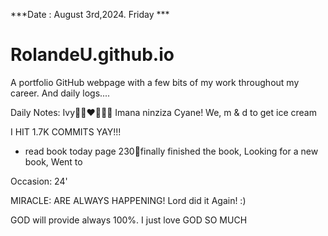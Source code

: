 ***Date : August 3rd,2024. Friday ***
# RolandeU.github.io
 
A portfolio GitHub webpage with a few bits of my work throughout my career. And daily logs....

Daily Notes:
Ivy🙌🏽❤️💚🙏🏾 Imana ninziza Cyane!
We, m & d to get ice cream

I HIT 1.7K COMMITS YAY!!!
- read book today page 230💚finally finished the book, Looking for a new book, 
Went to

Occasion: 24'

MIRACLE: ARE ALWAYS HAPPENING!
Lord did it Again! :)

GOD will provide always 100%. I just love GOD SO MUCH








